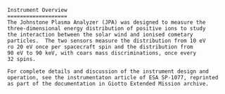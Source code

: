 
      Instrument Overview
      ===================
      The Johnstone Plasma Analyzer (JPA) was designed to measure the
      three-dimensional energy distribution of positive ions to study
      the interaction between the solar wind and ionised cometary
      particles.  The two sensors measure the distribution from 10 eV
      ro 20 eV once per spacecraft spin and the distribution from
      90 eV to 90 keV, with coars mass discriminations, once every
      32 spins.
 
      For complete details and discussion of the instrument design and
      operation, see the instrumentaton article of ESA SP-1077, reprinted
      as part of the documentation in Giotto Extended Mission archive.

        